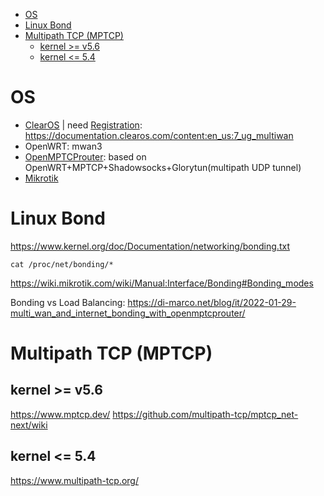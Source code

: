 - [OS](#os)
- [Linux Bond](#linux-bond)
- [Multipath TCP (MPTCP)](#multipath-tcp-mptcp)
  - [kernel \>= v5.6](#kernel--v56)
  - [kernel \<= 5.4](#kernel--54)

# OS
- [ClearOS](https://www.clearos.com/products/purchase/clearos-downloads) | need [Registration](https://secure.clearcenter.com/portal/index.jsp): https://documentation.clearos.com/content:en_us:7_ug_multiwan
- OpenWRT: mwan3
- [OpenMPTCProuter](https://www.openmptcprouter.com/): based on OpenWRT+MPTCP+Shadowsocks+Glorytun(multipath UDP tunnel)
- [Mikrotik](/mw/mikrotik/)

# Linux Bond
https://www.kernel.org/doc/Documentation/networking/bonding.txt

    cat /proc/net/bonding/*

https://wiki.mikrotik.com/wiki/Manual:Interface/Bonding#Bonding_modes

Bonding vs Load Balancing: https://di-marco.net/blog/it/2022-01-29-multi_wan_and_internet_bonding_with_openmptcprouter/

# Multipath TCP (MPTCP)
## kernel >= v5.6
https://www.mptcp.dev/
https://github.com/multipath-tcp/mptcp_net-next/wiki

## kernel <= 5.4
https://www.multipath-tcp.org/


